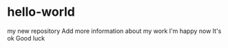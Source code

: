 # hello-world
my new repository
Add more information about my work
I'm happy now 
It's ok
Good luck 
